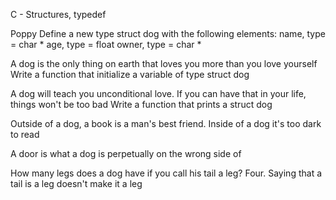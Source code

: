 C - Structures, typedef

 Poppy Define a new type struct dog with the following elements:
name, type = char *
age, type = float
owner, type = char *

A dog is the only thing on earth that loves you more than you love yourself Write a function that initialize a variable of type struct dog

A dog will teach you unconditional love. If you can have that in your life, things won't be too bad Write a function that prints a struct dog

Outside of a dog, a book is a man's best friend. Inside of a dog it's too dark to read

A door is what a dog is perpetually on the wrong side of

How many legs does a dog have if you call his tail a leg? Four. Saying that a tail is a leg doesn't make it a leg

